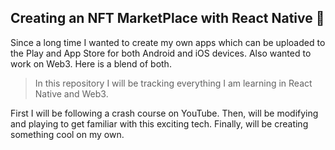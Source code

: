 ## Creating an NFT MarketPlace with React Native 👾

Since a long time I wanted to create my own apps which can be uploaded to the Play and App Store for both Android and iOS devices. Also wanted to work on Web3.
Here is a blend of both.

> In this repository I will be tracking everything I am learning in React Native and Web3.

First I will be following a crash course on YouTube.
Then, will be modifying and playing to get familiar with this exciting tech.
Finally, will be creating something cool on my own.